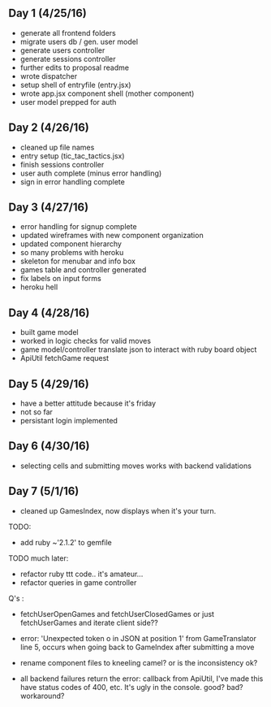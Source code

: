 ## Day 1 (4/25/16)

- generate all frontend folders
- migrate users db / gen. user model
- generate users controller
- generate sessions controller
- further edits to proposal readme
- wrote dispatcher
- setup shell of entryfile (entry.jsx)
- wrote app.jsx component shell (mother component)
- user model prepped for auth

## Day 2 (4/26/16)

- cleaned up file names
- entry setup (tic_tac_tactics.jsx)
- finish sessions controller
- user auth complete (minus error handling)
- sign in error handling complete

## Day 3 (4/27/16)

- error handling for signup complete
- updated wireframes with new component organization
- updated component hierarchy
- so many problems with heroku
- skeleton for menubar and info box
- games table and controller generated
- fix labels on input forms
- heroku hell

## Day 4 (4/28/16)

- built game model
- worked in logic checks for valid moves
- game model/controller translate json to interact with ruby board object
- ApiUtil fetchGame request

## Day 5 (4/29/16)

- have a better attitude because it's friday
- not so far
- persistant login implemented

## Day 6 (4/30/16)

- selecting cells and submitting moves works with backend validations

## Day 7 (5/1/16)

- cleaned up GamesIndex, now displays when it's your turn.




TODO:

- add ruby ~'2.1.2' to gemfile

TODO much later:
- refactor ruby ttt code.. it's amateur...  
- refactor queries in game controller

Q's :
  - fetchUserOpenGames and fetchUserClosedGames or just fetchUserGames and iterate
  client side??
  - error: 'Unexpected token o in JSON at position 1' from GameTranslator line 5,
  occurs when going back to GameIndex after submitting a move

  - rename component files to kneeling camel? or is the inconsistency ok?
  - all backend failures return the error: callback from ApiUtil, I've made this have status
  codes of 400, etc. It's ugly in the console. good? bad? workaround?
